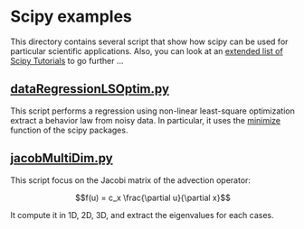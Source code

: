 # Scipy examples

This directory contains several script that show how scipy can be used for particular scientific applications.
Also, you can look at an [extended list of Scipy Tutorials](https://docs.scipy.org/doc/scipy/reference/tutorial/) to go further ...

## [dataRegressionLSOptim.py](dataRegressionLSOptim.py)

This script performs a regression using non-linear least-square optimization extract a behavior law from noisy data.
In particular, it uses the [minimize](https://docs.scipy.org/doc/scipy/reference/generated/scipy.optimize.minimize.html) function of the scipy packages.

## [jacobMultiDim.py](jacobMultiDim.py)

This script focus on the Jacobi matrix of the advection operator:

```math
f(u) = c_x \frac{\partial u}{\partial x}
```

It compute it in 1D, 2D, 3D, and extract the eigenvalues for each cases.
